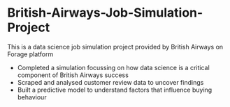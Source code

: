 # British-Airways-Job-Simulation-Project

This is a data science job simulation project provided by British Airways on Forage platform

- Completed a simulation focussing on how data science is a critical component of British Airways success
- Scraped and analysed customer review data to uncover findings
- Built a predictive model to understand factors that influence buying behaviour
